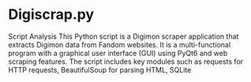 # Digiscrap.py
Script Analysis  This Python script is a Digimon scraper application that extracts Digimon data from Fandom websites. It is a multi-functional program with a graphical user interface (GUI) using PyQt6 and web scraping features. The script includes key modules such as requests for HTTP requests, BeautifulSoup for parsing HTML, SQLite
